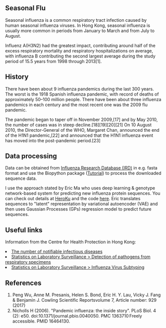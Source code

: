 ## Seasonal Flu

Seasonal influenza is a common respiratory tract infection caused by human seasonal influenza viruses. In Hong Kong, seasonal influenza  is usually more common in periods from January to March and from July to August.

Influenz A(H3N2) had the greatest impact, contributing around half of the excess respiratory mortality and respiratory
hospitalizations on average, with influenza B contributing the second largest average during the study period of
15.5 years from 1998 through 2013<a class="ptr">[1]</a>.

## History
There have been about 9 influenza pandemics during the last 300 years. The worst is the 1918 Spanish influenza pandemic, with record of deaths of approximately 50–100 million people. There have been about three influenza pandemics in each century and the most recent one was the 2009 flu pandemic.

The pandemic began to taper off in November 2009,[17] and by May 2010, the number of cases was in steep decline.[18][19][20][21] On 10 August 2010, the Director-General of the WHO, Margaret Chan, announced the end of the H1N1 pandemic,[22] and announced that the H1N1 influenza event has moved into the post-pandemic period.[23]

<!--
The outbreaks of severe acute respiratory syndrome (SARS) started from 11 February 2003 when the World Health Organization first received reports from China on an outbreak of acute respiratory syndrome occurred in Guangdong province, to 28 May 2004 when the Hong Kong government lowered the Alert Level of SARS response system <a class="ptr">[1]</a>.
//-->

## Data processing
Data can be obtained from <a href='https://www.fludb.org/brc/influenza_sequence_search_segment_display.spg?method=ShowCleanSearch&decorator=influenza'>Influenza Research Database (IRD)</a> in e.g. fasta format and use the Biopython package (<a href='http://biopython.org/DIST/docs/tutorial/Tutorial.html'>Tutorial</a>) to process the downloaded sequence data.  

I use the approach stated by Eric Ma who uses deep learning & genotype network-based system for predicting new influenza protein sequences. You can check out details at <a href='https://fluforecaster.herokuapp.com/'>HeroKu</a> and the code <a href='https://github.com/ericmjl/flu-sequence-predictor/'>here</a>. Eric translates sequences to "latent" representation by variational autoencoder (VAE) and then uses Gaussian Processes (GPs) regression model to predict future sequences.


## Useful links

Information from the Centre for Health Protection in Hong Kong:

<li><a href='https://www.chp.gov.hk/en/static/24012.html'>The number of notifiable infectious diseases</a>
<li><a href='https://www.chp.gov.hk/en/statistics/data/10/641/642/2274.html'>Statistics on Laboratory Surveillance > Detection of pathogens from respiratory specimens</a>
<li><a href='https://www.chp.gov.hk/en/statistics/data/10/641/643/2275.html'>Statistics on Laboratory Surveillance > Influenza Virus Subtyping</a>
  
## References
<ol id="references">
        <li>Peng Wu, Anne M. Presanis, Helen S. Bond, Eric H. Y. Lau, Vicky J. Fang & Benjamin J. Cowling 
            Scientific Reportsvolume 7, Article number: 929 (2017) </li>
        <li> Nicholls H (2006). "Pandemic influenza: the inside story". PLoS Biol. 4 (2): e50. doi:10.1371/journal.pbio.0040050. PMC 1363710 Freely accessible. PMID 16464130.
</ol>  

